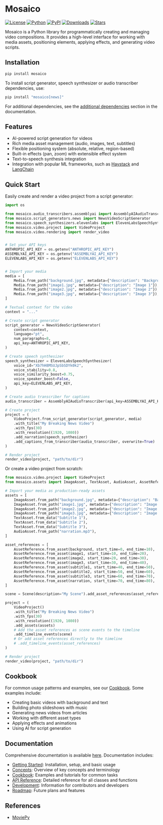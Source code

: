 # Mosaico

[![License](https://img.shields.io/github/license/folhasp/mosaico?style=flat-square&color=blue)](https://github.com/folhasp/mosaico/blob/main/LICENSE)
[![Python](https://img.shields.io/pypi/pyversions/mosaico?style=flat-square&color=blue&logo=python&logoColor=gold)](https://pypi.org/project/mosaico/)
[![PyPI](https://img.shields.io/pypi/v/mosaico?style=flat-square&color=blue&logo=pypi&logoColor=gold)](https://pypi.org/project/mosaico/)
[![Downloads](https://img.shields.io/pypi/dm/mosaico?style=flat-square&color=green&logo=pypi&logoColor=gold)](https://pypi.org/project/mosaico/)
[![Stars](https://img.shields.io/github/stars/folhasp/mosaico?style=flat-square&color=yellow&logo=github)](https://github.com/folhasp/mosaico)

Mosaico is a Python library for programmatically creating and managing video compositions. It provides a high-level interface for working with media assets, positioning elements, applying effects, and generating video scripts.

## Installation

```bash
pip install mosaico
```

To install script generator, speech synthesizer or audio transcriber dependencies, use:

```bash
pip install "mosaico[news]"
```

For additional dependencies, see the [additional dependencies](https://folhasp.github.io/mosaico/installation#additional-dependencies) section in the documentation.

## Features

- AI-powered script generation for videos
- Rich media asset management (audio, images, text, subtitles)
- Flexible positioning system (absolute, relative, region-based)
- Built-in effects (pan, zoom) with extensible effect system
- Text-to-speech synthesis integration
- Integration with popular ML frameworks, such as [Haystack](https://haystack.deepset.ai/) and [LangChain](https://www.langchain.com/)

## Quick Start

Easily create and render a video project from a script generator:

```python
import os

from mosaico.audio_transcribers.assemblyai import AssemblyAIAudioTranscriber
from mosaico.script_generators.news import NewsVideoScriptGenerator
from mosaico.speech_synthesizers.elevenlabs import ElevenLabsSpeechSynthesizer
from mosaico.video.project import VideoProject
from mosaico.video.rendering import render_video


# Set your API keys
ANTHROPIC_API_KEY = os.getenv("ANTHROPIC_API_KEY")
ASSEMBLYAI_API_KEY = os.getenv("ASSEMBLYAI_API_KEY")
ELEVENLABS_API_KEY = os.getenv("ELEVENLABS_API_KEY")


# Import your media
media = [
    Media.from_path("background.jpg", metadata={"description": "Background image"}),
    Media.from_path("image1.jpg", metadata={"description": "Image 1"}),
    Media.from_path("image2.jpg", metadata={"description": "Image 2"}),
    Media.from_path("image3.jpg", metadata={"description": "Image 3"}),
]

# Textual context for the video
context = "..."

# Create script generator
script_generator = NewsVideoScriptGenerator(
    context=context,
    language="pt",
    num_paragraphs=8,
    api_key=ANTHROPIC_API_KEY,
)

# Create speech synthesizer
speech_synthesizer = ElevenLabsSpeechSynthesizer(
    voice_id="Xb7hH8MSUJpSbSDYk0k2",
    voice_stability=0.8,
    voice_similarity_boost=0.75,
    voice_speaker_boost=False,
    api_key=ELEVENLABS_API_KEY,
)

# Create audio transcriber for captions
audio_transcriber = AssemblyAIAudioTranscriber(api_key=ASSEMBLYAI_API_KEY)

# Create project
project = (
    VideoProject.from_script_generator(script_generator, media)
    .with_title("My Breaking News Video")
    .with_fps(30)
    .with_resolution((1920, 1080))
    .add_narration(speech_synthesizer)
    .add_captions_from_transcriber(audio_transcriber, overwrite=True)
)

# Render project
render_video(project, "path/to/dir")
```

Or create a video project from scratch:

```python
from mosaico.video.project import VideoProject
from mosaico.assets import ImageAsset, TextAsset, AudioAsset, AssetReference

# Import your media as production-ready assets
assets = [
    ImageAsset.from_path("background.jpg", metadata={"description": "Background image"}),
    ImageAsset.from_path("image1.jpg", metadata={"description": "Image 1"}),
    ImageAsset.from_path("image2.jpg", metadata={"description": "Image 2"}),
    ImageAsset.from_path("image3.jpg", metadata={"description": "Image 3"}),
    TextAsset.from_data("Subtitle 1"),
    TextAsset.from_data("Subtitle 2"),
    TextAsset.from_data("Subtitle 3"),
    AudioAsset.from_path("narration.mp3"),
]

asset_references = [
    AssetReference.from_asset(background, start_time=0, end_time=10),
    AssetReference.from_asset(image1, start_time=10, end_time=20),
    AssetReference.from_asset(image2, start_time=20, end_time=30),
    AssetReference.from_asset(image3, start_time=30, end_time=40),
    AssetReference.from_asset(subtitle1, start_time=40, end_time=50),
    AssetReference.from_asset(subtitle2, start_time=50, end_time=60),
    AssetReference.from_asset(subtitle3, start_time=60, end_time=70),
    AssetReference.from_asset(narration, start_time=70, end_time=80),
]

scene = Scene(description="My Scene").add_asset_references(asset_references)

project = (
    VideoProject()
    .with_title("My Breaking News Video")
    .with_fps(30)
    .with_resolution((1920, 1080))
    .add_assets(assets)
    # Add the asset references as scene events to the timeline
    .add_timeline_events(scene)
    # Or add asset references directly to the timeline
    # .add_timeline_events(asset_references)
)

# Render project
render_video(project, "path/to/dir")
```

## Cookbook

For common usage patterns and examples, see our [Cookbook](docs/cookbook/index.en.md). Some examples include:

- Creating basic videos with background and text
- Building photo slideshows with music
- Generating news videos from articles
- Working with different asset types
- Applying effects and animations
- Using AI for script generation

## Documentation

Comprehensive documentation is available [here](https://folhasp.github.io/mosaico). Documentation includes:

- [Getting Started](https://folhasp.github.io/mosaico): Installation, setup, and basic usage
- [Concepts](https://folhasp.github.io/mosaico/concepts): Overview of key concepts and terminology
- [Cookbook](https://folhasp.github.io/mosaico/cookbook): Examples and tutorials for common tasks
- [API Reference](https://folhasp.github.io/mosaico/api-reference): Detailed reference for all classes and functions
- [Development](https://folhasp.github.io/mosaico/development): Information for contributors and developers
- [Roadmap](https://folhasp.github.io/mosaico/roadmap): Future plans and features

## References

- [MoviePy](https://github.com/Zulko/moviepy)
